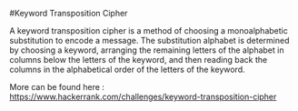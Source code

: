 #Keyword Transposition Cipher

A keyword transposition cipher is a method of choosing a monoalphabetic substitution to encode a message. The substitution alphabet is determined by choosing a keyword, arranging the remaining letters of the alphabet in columns below the letters of the keyword, and then reading back the columns in the alphabetical order of the letters of the keyword.

More can be found here : https://www.hackerrank.com/challenges/keyword-transposition-cipher

